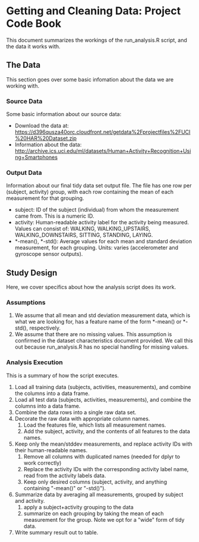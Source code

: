 # Getting and Cleaning Data: Project Code Book #

This document summarizes the workings of the run_analysis.R script, and the data it works with.

## The Data ##

This section goes over some basic infomation about the data we are working with.

### Source Data ###

Some basic information about our source data:

* Download the data at: https://d396qusza40orc.cloudfront.net/getdata%2Fprojectfiles%2FUCI%20HAR%20Dataset.zip
* Information about the data: http://archive.ics.uci.edu/ml/datasets/Human+Activity+Recognition+Using+Smartphones

### Output Data ###

Information about our final tidy data set output file. The file has one row per (subject, activity) group, with each row containing the mean of each measurement for that grouping.

* subject: ID of the subject (individual) from whom the measurement came from. This is a numeric ID.
* activity: Human-readable activity label for the activity being measured. Values can consist of: WALKING, WALKING_UPSTAIRS, WALKING_DOWNSTAIRS, SITTING, STANDING, LAYING.
* *-mean(), *-std(): Average values for each mean and standard deviation measurement, for each grouping. Units: varies (accelerometer and gyroscope sensor outputs).


## Study Design ##

Here, we cover specifics about how the analysis script does its work.

### Assumptions ###

1. We assume that all mean and std deviation measurement data, which is what we are looking for, has a feature name of the form \*-mean() or \*-std(), respectively.
2. We assume that there are no missing values. This assumption is confirmed in the dataset characteristics document provided. We call this out because run_analysis.R has no special handling for missing values.

### Analysis Execution ###

This is a summary of how the script executes.

1. Load all training data (subjects, activities, measurements), and combine the columns into a data frame.
2. Load all test data (subjects, activities, measurements), and combine the columns into a data frame.
3. Combine the data rows into a single raw data set.
4. Decorate the raw data with appropriate column names.
    1. Load the features file, which lists all measurement names.
    2. Add the subject, activity, and the contents of all features to the data names.
5. Keep only the mean/stddev measurements, and replace activity IDs with their human-readable names.
    1. Remove all columns with duplicated names (needed for dplyr to work correctly)
    2. Replace the activity IDs with the corresponding activity label name, read from the activity labels data.
    3. Keep only desired columns (subject, activity, and anything containing "-mean()" or "-std()").
6. Summarize data by averaging all measurements, grouped by subject and activity.
    1. apply a subject+activity grouping to the data
    2. summarize on each grouping by taking the mean of each measurement for the group. Note we opt for a "wide" form of tidy data.
7. Write summary result out to table.

